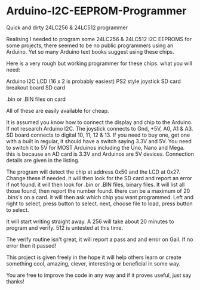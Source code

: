 # Arduino-I2C-EEPROM-Programmer
Quick and dirty 24LC256 &amp; 24LC512 programmer

Realising I needed to program some 24LC256 & 24LC512 I2C EEPROMS for some projects, there seemed to be no public programmers using an Arduino.  Yet so many Arduino text books suggest using these chips.

Here is a very rough but working programmer for these chips.
what you will need:

Arduino
I2C LCD (16 x 2 is probably easiest)
PS2 style joystick
SD card breakout board
SD card

.bin or .BIN files on card

All of these are easily available for cheap.

It is assumed you know how to connect the display and chip to the Arduino. If not research Arduino I2C.
The joystick connects to Gnd, +5V, A0, A1 & A3.
SD board connects to digital 10, 11, 12 & 13.
If you need to buy one, get one with a built in regular, it should have a switch saying 3.3V and 5V. You need to switch it to 5V for MOST Arduinos including the Uno, Nano and Mega.
this is because an AD card is 3.3V and Arduinos are 5V devices.  Connection details are given in the listing.

The program will detect the chip at address 0x50 and the LCD at 0x27. Change these if needed.
it will then look for the SD card and report an error if not found.
it will then look for .bin or .BIN files, binary files. It will list all those found, then report the number found.
there can be a maximum of 20 .bins's on a card.
it will then ask which chip you want programmed.  Left and right to select, press button to select.
next, choose file to load, press button to select.

It will start writing straight away. A 256 will take about 20 minutes to program and verify.  512 is untested at this time.

The verify routine isn't great, it will report a pass and and error on Gail. If no error then it passed!

This project is given freely in the hope it will help others learn or create something cool, amazing, clever, interesting or beneficial in some way.

You are free to improve the code in any way and if it proves useful, just say thanks!
